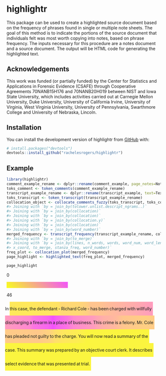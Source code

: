
<!-- README.md is generated from README.Rmd. Please edit that file -->

# highlightr

<!-- badges: start -->
<!-- badges: end -->

This package can be used to create a highlighted source document based
on the frequency of phrases found in single or multiple note sheets. The
goal of this method is to indicate the portions of the source document
that individuals felt was most worth copying into notes, based on phrase
frequency. The inputs necessary for this procedure are a notes document
and a source document. The output will be HTML code for generating the
highlighted text.

## Acknowledgements

This work was funded (or partially funded) by the Center for Statistics
and Applications in Forensic Evidence (CSAFE) through Cooperative
Agreements 70NANB15H176 and 70NANB20H019 between NIST and Iowa State
University, which includes activities carried out at Carnegie Mellon
University, Duke University, University of California Irvine, University
of Virginia, West Virginia University, University of Pennsylvania,
Swarthmore College and University of Nebraska, Lincoln.

## Installation

You can install the development version of highlightr from
[GitHub](https://github.com/) with:

``` r
# install.packages("devtools")
devtools::install_github("rachelesrogers/highlightr")
```

## Example

``` r
library(highlightr)
comment_example_rename <- dplyr::rename(comment_example, page_notes=Notes)
toks_comment <- token_comments(comment_example_rename)
transcript_example_rename <- dplyr::rename(transcript_example, text=Text)
toks_transcript <- token_transcript(transcript_example_rename)
collocation_object <- collocate_comments_fuzzy(toks_transcript, toks_comment)
#> Joining with `by = join_by(tolower.unlist.descript_ngrams..)`
#> Joining with `by = join_by(collocation)`
#> Joining with `by = join_by(collocation)`
#> Joining with `by = join_by(collocation.y)`
#> Joining with `by = join_by(collocation)`
#> Joining with `by = join_by(word_number)`
merged_frequency <- transcript_frequency(transcript_example_rename, collocation_object)
#> Joining with `by = join_by(to_merge)`
#> Joining with `by = join_by(lines, n_words, words, word_num, word_length,
#> x_coord, to_merge, stanza_freq, word_number)`
freq_plot <- collocation_plot(merged_frequency)
page_highlight <- highlighted_text(freq_plot, merged_frequency)
```

``` r
page_highlight
```

<div>

0

<div style="
    height: 20px;
    width: 200px;
    display: inline-block;
    background: linear-gradient(45deg, #F8FF1B , #F251FC );">

</div>

46

</div>

<div style="display: inline-block; padding:0px;
  margin-left:-5px; background: linear-gradient(to right,,#FEE95A) ">

In 

</div>

<div style="display: inline-block; padding:0px;
  margin-left:-5px; background: linear-gradient(to right,#FEE95A,#FEE85A) ">

this 

</div>

<div style="display: inline-block; padding:0px;
  margin-left:-5px; background: linear-gradient(to right,#FEE85A,#FFE85B) ">

case, 

</div>

<div style="display: inline-block; padding:0px;
  margin-left:-5px; background: linear-gradient(to right,#FFE85B,#FFE55F) ">

the 

</div>

<div style="display: inline-block; padding:0px;
  margin-left:-5px; background: linear-gradient(to right,#FFE55F,#FFE363) ">

defendant 

</div>

<div style="display: inline-block; padding:0px;
  margin-left:-5px; background: linear-gradient(to right,#FFE363,#FFD874) ">

- 

</div>

<div style="display: inline-block; padding:0px;
  margin-left:-5px; background: linear-gradient(to right,#FFD874,#FFD874) ">

Richard 

</div>

<div style="display: inline-block; padding:0px;
  margin-left:-5px; background: linear-gradient(to right,#FFD874,#FFCE82) ">

Cole 

</div>

<div style="display: inline-block; padding:0px;
  margin-left:-5px; background: linear-gradient(to right,#FFCE82,#FFC48F) ">

- 

</div>

<div style="display: inline-block; padding:0px;
  margin-left:-5px; background: linear-gradient(to right,#FFC48F,#FFC48F) ">

has 

</div>

<div style="display: inline-block; padding:0px;
  margin-left:-5px; background: linear-gradient(to right,#FFC48F,#FFBB9A) ">

been 

</div>

<div style="display: inline-block; padding:0px;
  margin-left:-5px; background: linear-gradient(to right,#FFBB9A,#FFB0A8) ">

charged 

</div>

<div style="display: inline-block; padding:0px;
  margin-left:-5px; background: linear-gradient(to right,#FFB0A8,#FFAAAE) ">

with 

</div>

<div style="display: inline-block; padding:0px;
  margin-left:-5px; background: linear-gradient(to right,#FFAAAE,#FF9BBE) ">

willfully 

</div>

<div style="display: inline-block; padding:0px;
  margin-left:-5px; background: linear-gradient(to right,#FF9BBE,#FF87D1) ">

discharging 

</div>

<div style="display: inline-block; padding:0px;
  margin-left:-5px; background: linear-gradient(to right,#FF87D1,#FB76E1) ">

a 

</div>

<div style="display: inline-block; padding:0px;
  margin-left:-5px; background: linear-gradient(to right,#FB76E1,#F764EF) ">

firearm 

</div>

<div style="display: inline-block; padding:0px;
  margin-left:-5px; background: linear-gradient(to right,#F764EF,#F251FC) ">

in 

</div>

<div style="display: inline-block; padding:0px;
  margin-left:-5px; background: linear-gradient(to right,#F251FC,#F660F2) ">

a 

</div>

<div style="display: inline-block; padding:0px;
  margin-left:-5px; background: linear-gradient(to right,#F660F2,#FB76E0) ">

place 

</div>

<div style="display: inline-block; padding:0px;
  margin-left:-5px; background: linear-gradient(to right,#FB76E0,#FF88D1) ">

of 

</div>

<div style="display: inline-block; padding:0px;
  margin-left:-5px; background: linear-gradient(to right,#FF88D1,#FF9CBD) ">

business. 

</div>

<div style="display: inline-block; padding:0px;
  margin-left:-5px; background: linear-gradient(to right,#FF9CBD,#FFAFA9) ">

This 

</div>

<div style="display: inline-block; padding:0px;
  margin-left:-5px; background: linear-gradient(to right,#FFAFA9,#FFB89E) ">

crime 

</div>

<div style="display: inline-block; padding:0px;
  margin-left:-5px; background: linear-gradient(to right,#FFB89E,#FFBF96) ">

is 

</div>

<div style="display: inline-block; padding:0px;
  margin-left:-5px; background: linear-gradient(to right,#FFBF96,#FFC58E) ">

a 

</div>

<div style="display: inline-block; padding:0px;
  margin-left:-5px; background: linear-gradient(to right,#FFC58E,#FFCB87) ">

felony. 

</div>

<div style="display: inline-block; padding:0px;
  margin-left:-5px; background: linear-gradient(to right,#FFCB87,#FFCF82) ">

Mr. 

</div>

<div style="display: inline-block; padding:0px;
  margin-left:-5px; background: linear-gradient(to right,#FFCF82,#FFCB87) ">

Cole 

</div>

<div style="display: inline-block; padding:0px;
  margin-left:-5px; background: linear-gradient(to right,#FFCB87,#FFCA88) ">

has 

</div>

<div style="display: inline-block; padding:0px;
  margin-left:-5px; background: linear-gradient(to right,#FFCA88,#FFC989) ">

pleaded 

</div>

<div style="display: inline-block; padding:0px;
  margin-left:-5px; background: linear-gradient(to right,#FFC989,#FFC88A) ">

not 

</div>

<div style="display: inline-block; padding:0px;
  margin-left:-5px; background: linear-gradient(to right,#FFC88A,#FFD27E) ">

guilty 

</div>

<div style="display: inline-block; padding:0px;
  margin-left:-5px; background: linear-gradient(to right,#FFD27E,#FFDE6C) ">

to 

</div>

<div style="display: inline-block; padding:0px;
  margin-left:-5px; background: linear-gradient(to right,#FFDE6C,#FFE65F) ">

the 

</div>

<div style="display: inline-block; padding:0px;
  margin-left:-5px; background: linear-gradient(to right,#FFE65F,#FDEE50) ">

charge. 

</div>

<div style="display: inline-block; padding:0px;
  margin-left:-5px; background: linear-gradient(to right,#FDEE50,#FBF53F) ">

You 

</div>

<div style="display: inline-block; padding:0px;
  margin-left:-5px; background: linear-gradient(to right,#FBF53F,#FBF540) ">

will 

</div>

<div style="display: inline-block; padding:0px;
  margin-left:-5px; background: linear-gradient(to right,#FBF540,#FBF540) ">

now 

</div>

<div style="display: inline-block; padding:0px;
  margin-left:-5px; background: linear-gradient(to right,#FBF540,#FBF540) ">

read 

</div>

<div style="display: inline-block; padding:0px;
  margin-left:-5px; background: linear-gradient(to right,#FBF540,#FBF53F) ">

a 

</div>

<div style="display: inline-block; padding:0px;
  margin-left:-5px; background: linear-gradient(to right,#FBF53F,#FBF53F) ">

summary 

</div>

<div style="display: inline-block; padding:0px;
  margin-left:-5px; background: linear-gradient(to right,#FBF53F,#FBF53F) ">

of 

</div>

<div style="display: inline-block; padding:0px;
  margin-left:-5px; background: linear-gradient(to right,#FBF53F,#FBF53F) ">

the 

</div>

<div style="display: inline-block; padding:0px;
  margin-left:-5px; background: linear-gradient(to right,#FBF53F,#FBF53F) ">

case. 

</div>

<div style="display: inline-block; padding:0px;
  margin-left:-5px; background: linear-gradient(to right,#FBF53F,#FBF53F) ">

This 

</div>

<div style="display: inline-block; padding:0px;
  margin-left:-5px; background: linear-gradient(to right,#FBF53F,#FBF53E) ">

summary 

</div>

<div style="display: inline-block; padding:0px;
  margin-left:-5px; background: linear-gradient(to right,#FBF53E,#FBF53E) ">

was 

</div>

<div style="display: inline-block; padding:0px;
  margin-left:-5px; background: linear-gradient(to right,#FBF53E,#FBF53E) ">

prepared 

</div>

<div style="display: inline-block; padding:0px;
  margin-left:-5px; background: linear-gradient(to right,#FBF53E,#FBF53F) ">

by 

</div>

<div style="display: inline-block; padding:0px;
  margin-left:-5px; background: linear-gradient(to right,#FBF53F,#FBF53F) ">

an 

</div>

<div style="display: inline-block; padding:0px;
  margin-left:-5px; background: linear-gradient(to right,#FBF53F,#FBF53F) ">

objective 

</div>

<div style="display: inline-block; padding:0px;
  margin-left:-5px; background: linear-gradient(to right,#FBF53F,#FBF53F) ">

court 

</div>

<div style="display: inline-block; padding:0px;
  margin-left:-5px; background: linear-gradient(to right,#FBF53F,#FBF53F) ">

clerk. 

</div>

<div style="display: inline-block; padding:0px;
  margin-left:-5px; background: linear-gradient(to right,#FBF53F,#FBF53F) ">

It 

</div>

<div style="display: inline-block; padding:0px;
  margin-left:-5px; background: linear-gradient(to right,#FBF53F,#FBF53F) ">

describes 

</div>

<div style="display: inline-block; padding:0px;
  margin-left:-5px; background: linear-gradient(to right,#FBF53F,#FBF53F) ">

select 

</div>

<div style="display: inline-block; padding:0px;
  margin-left:-5px; background: linear-gradient(to right,#FBF53F,#FBF53F) ">

evidence 

</div>

<div style="display: inline-block; padding:0px;
  margin-left:-5px; background: linear-gradient(to right,#FBF53F,#FBF53F) ">

that 

</div>

<div style="display: inline-block; padding:0px;
  margin-left:-5px; background: linear-gradient(to right,#FBF53F,#FBF53F) ">

was 

</div>

<div style="display: inline-block; padding:0px;
  margin-left:-5px; background: linear-gradient(to right,#FBF53F,#FBF53F) ">

presented 

</div>

<div style="display: inline-block; padding:0px;
  margin-left:-5px; background: linear-gradient(to right,#FBF53F,#FBF53F) ">

at 

</div>

<div style="display: inline-block; padding:0px;
  margin-left:-5px; background: linear-gradient(to right,#FBF53F,#FBF53F) ">

trial. 

</div>
